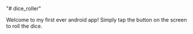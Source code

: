 "# dice_roller" 

Welcome to my first ever android app! Simply tap the button on the screen to roll the dice.